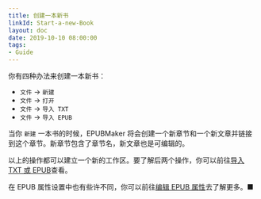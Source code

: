 ```yaml
---
title: 创建一本新书
linkId: Start-a-new-Book
layout: doc
date: 2019-10-10 08:00:00
tags: 
- Guide
---
```

你有四种办法来创建一本新书：

- `文件` -> `新建`
- `文件` -> `打开`
- `文件` -> `导入 TXT`
- `文件` -> `导入 EPUB`

当你 `新建` 一本书的时候，EPUBMaker 将会创建一个新章节和一个新文章并链接到这个章节。新章节包含了章节名，新文章也是可编辑的。

以上的操作都可以建立一个新的工作区。要了解后两个操作，你可以前往[导入 TXT 或 EPUB](#Import-TXT-or-EPUB)查看。

在 EPUB 属性设置中也有些许不同，你可以前往[编辑 EPUB 属性](#Edit-EPUB-Properties)去了解更多。■


